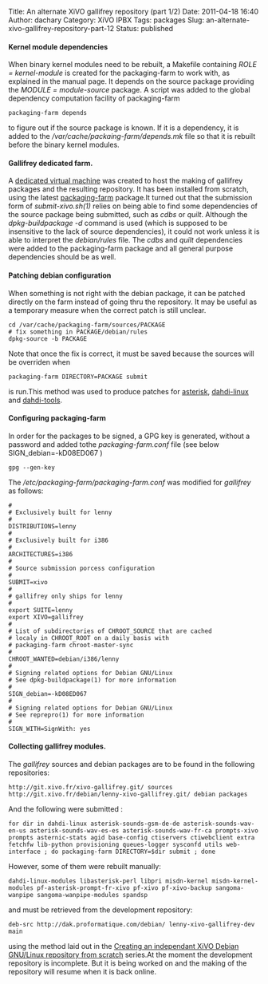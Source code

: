 Title: An alternate XiVO gallifrey repository (part 1/2)
Date: 2011-04-18 16:40
Author: dachary
Category: XiVO IPBX
Tags: packages
Slug: an-alternate-xivo-gallifrey-repository-part-12
Status: published

#### Kernel module dependencies

When binary kernel modules need to be rebuilt, a Makefile containing
*ROLE = kernel-module* is created for the packaging-farm to work with,
as explained in the manual page. It depends on the source package
providing the *MODULE = module-source* package. A script was added to
the global dependency computation facility of packaging-farm

~~~
packaging-farm depends
~~~


to figure out if the source package is known. If it is a dependency, it
is added to the */var/cache/packaing-farm/depends.mk* file so that it is
rebuilt before the binary kernel modules.

#### Gallifrey dedicated farm.

A [dedicated virtual
machine](http://gallifrey.dachary.org/packaging-farm/) was created to
host the making of gallifrey packages and the resulting repository. It
has been installed from scratch, using the latest
[packaging-farm](http://packaging-farm.dachary.org/download/) package.It
turned out that the submission form of *submit-xivo.sh(1)* relies on
being able to find some dependencies of the source package being
submitted, such as *cdbs* or *quilt*. Although the *dpkg-buildpackage
-d* command is used (which is supposed to be insensitive to the lack of
source dependencies), it could not work unless it is able to interpret
the *debian/rules* file. The *cdbs* and *quilt* dependencies were added
to the packaging-farm package and all general purpose dependencies
should be as well.

#### Patching debian configuration

When something is not right with the debian package, it can be patched
directly on the farm instead of going thru the repository. It may be
useful as a temporary measure when the correct patch is still unclear.

~~~
cd /var/cache/packaging-farm/sources/PACKAGE
# fix something in PACKAGE/debian/rules
dpkg-source -b PACKAGE
~~~


Note that once the fix is correct, it must be saved because the sources
will be overriden when

~~~
packaging-farm DIRECTORY=PACKAGE submit
~~~


is run.This method was used to produce patches for
[asterisk](https://projects.proformatique.com/issues/2194),
[dahdi-linux](https://projects.proformatique.com/issues/2195) and
[dahdi-tools](https://projects.proformatique.com/issues/2196).

#### Configuring packaging-farm

In order for the packages to be signed, a GPG key is generated, without
a password and added tothe *packaging-farm.conf* file (see below
SIGN\_debian=-kD08ED067 )

~~~
gpg --gen-key
~~~


The */etc/packaging-farm/packaging-farm.conf* was modified for
*gallifrey* as follows:

~~~
#
# Exclusively built for lenny
#
DISTRIBUTIONS=lenny
#
# Exclusively built for i386
#
ARCHITECTURES=i386
#
# Source submission porcess configuration
#
SUBMIT=xivo
#
# gallifrey only ships for lenny
#
export SUITE=lenny
export XIVO=gallifrey
#
# List of subdirectories of CHROOT_SOURCE that are cached
# localy in CHROOT_ROOT on a daily basis with
# packaging-farm chroot-master-sync
#
CHROOT_WANTED=debian/i386/lenny
#
# Signing related options for Debian GNU/Linux
# See dpkg-buildpackage(1) for more information
#
SIGN_debian=-kD08ED067
#
# Signing related options for Debian GNU/Linux
# See reprepro(1) for more information
#
SIGN_WITH=SignWith: yes
~~~


#### Collecting gallifrey modules.

The *gallifrey* sources and debian packages are to be found in the
following repositories:

~~~
http://git.xivo.fr/xivo-gallifrey.git/ sources
http://git.xivo.fr/debian/lenny-xivo-gallifrey.git/ debian packages
~~~


And the following were submitted :

~~~
for dir in dahdi-linux asterisk-sounds-gsm-de-de asterisk-sounds-wav-en-us asterisk-sounds-wav-es-es asterisk-sounds-wav-fr-ca prompts-xivo prompts asternic-stats agid base-config ctiservers ctiwebclient extra fetchfw lib-python provisioning queues-logger sysconfd utils web-interface ; do packaging-farm DIRECTORY=$dir submit ; done
~~~


However, some of them were rebuilt manually:

~~~
dahdi-linux-modules libasterisk-perl libpri misdn-kernel misdn-kernel-modules pf-asterisk-prompt-fr-xivo pf-xivo pf-xivo-backup sangoma-wanpipe sangoma-wanpipe-modules spandsp
~~~


and must be retrieved from the development repository:

~~~
deb-src http://dak.proformatique.com/debian/ lenny-xivo-gallifrey-dev main
~~~


using the method laid out in the [Creating an independant XiVO Debian
GNU/Linux repository from
scratch](http://blog.xivo.fr/index.php?post/2011/02/21/Creating-an-independant-XiVO-Debian-GNU/Linux-repository-from-scratch-%28part-3%29)
series.At the moment the development repository is incomplete. But it is
being worked on and the making of the repository will resume when it is
back online.

</p>

